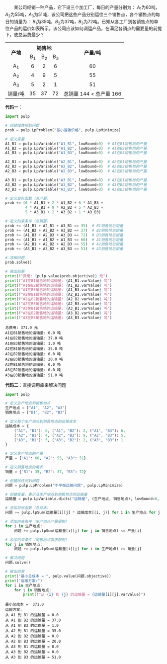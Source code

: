 &emsp;&emsp;某公司经销一种产品，它下设三个加工厂，每日的产量分别为： $A_1$为60吨，$A_2$为55吨，$A_3$为51吨，该公司把这些产品分别运往三个销售点，各个销售点的每日的销量为： $B_1$为35吨，$B_2$为37吨，$B_3$为72吨。已知从各工厂到各销售点的单位产品的运价如表所示。该公司应该如何调运产品，在满足各销点的需要量的前提下，使总运费最少？

<table class="center">
        <tr>
            <th rowspan="2">产地</th>
            <th colspan="3">销售地</th>
            <th rowspan="2">产量/吨</th>
        </tr>
        <tr>
            <td align="right">B<SUB>1<SUB></td>
            <td align="right">B<SUB>2<SUB></td>
            <td align="right">B<SUB>3<SUB></td>
        </tr>
        <tr>
            <td align="center">A<SUB>1<SUB></td>
            <td align="center">6</td>
            <td align="center">2</td>
            <td align="center">6</td>
            <td align="center">60</td>
        </tr>
        <tr>
            <td align="center">A<SUB>2<SUB></td>
            <td align="center">4</td>
            <td align="center">9</td>
            <td align="center">5</td>
            <td align="center">55</td>
        </tr>
        <tr>
            <td align="center">A<SUB>3<SUB></td>
            <td align="center">5</td>
            <td align="center">2</td>
            <td align="center">1</td>
            <td align="center">51</td>
        </tr>
        <tr>
            <td align="center">销量/吨</td>
            <td align="center">35</td>
            <td align="center">37</td>
            <td align="center">72</td>
            <td align="center">总销量 144 &lt; 总产量 166</td>
        </tr>
    </table>

**代码一**：


```python
import pulp

# 创建线性规划问题
prob = pulp.LpProblem("最小运输价格", pulp.LpMinimize)

# 定义变量
A1_B1 = pulp.LpVariable("A1_B1", lowBound=0)  # A1在B1销售地的产量
A1_B2 = pulp.LpVariable("A1_B2", lowBound=0)  # A1在B2销售地的产量
A1_B3 = pulp.LpVariable("A1_B3", lowBound=0)  # A1在B3销售地的产量

A2_B1 = pulp.LpVariable("A2_B1", lowBound=0)  # A2在B1销售地的产量
A2_B2 = pulp.LpVariable("A2_B2", lowBound=0)  # A2在B2销售地的产量
A2_B3 = pulp.LpVariable("A2_B3", lowBound=0)  # A2在B3销售地的产量

A3_B1 = pulp.LpVariable("A3_B1", lowBound=0)  # A3在B1销售地的产量
A3_B2 = pulp.LpVariable("A3_B2", lowBound=0)  # A3在B2销售地的产量
A3_B3 = pulp.LpVariable("A3_B3", lowBound=0)  # A3在B3销售地的产量

# 定义目标函数（总产量）
prob += (6 * A1_B1 + 2 * A1_B2 + 6 * A1_B3 +
         4 * A2_B1 + 9 * A2_B2 + 5 * A2_B3 +
         5 * A3_B1 + 2 * A3_B2 + 1 * A3_B3)

# 定义约束条件（总销量）
prob += (A1_B1 + A2_B1 + A3_B1 == 35)  # B1销售地总销量
prob += (A1_B2 + A2_B2 + A3_B2 == 37)  # B2销售地总销量
prob += (A1_B3 + A2_B3 + A3_B3 == 72)  # B3销售地总销量
prob += (A1_B1 + A1_B2 + A1_B3 <= 60)  # A1销售地总销量
prob += (A2_B1 + A2_B2 + A2_B3 <= 55)  # A2销售地总销量
prob += (A3_B1 + A3_B2 + A3_B3 <= 51)  # A3销售地总销量

# 求解问题
prob.solve()

# 输出结果
print(f"费用: {pulp.value(prob.objective)} 元")
print(f"A1在B1销售地的运输量: {A1_B1.varValue} 吨")
print(f"A1在B2销售地的运输量: {A1_B2.varValue} 吨")
print(f"A1在B3销售地的运输量: {A1_B3.varValue} 吨")
print(f"A2在B1销售地的运输量: {A2_B1.varValue} 吨")
print(f"A2在B2销售地的运输量: {A2_B2.varValue} 吨")
print(f"A2在B3销售地的运输量: {A2_B3.varValue} 吨")
print(f"A3在B1销售地的运输量: {A3_B1.varValue} 吨")
print(f"A3在B2销售地的运输量: {A3_B2.varValue} 吨")
print(f"A3在B3销售地的运输量: {A3_B3.varValue} 吨")


```

    总费用: 371.0 元
    A1在B1销售地的运输量: 0.0 吨
    A1在B2销售地的运输量: 37.0 吨
    A1在B3销售地的运输量: 1.0 吨
    A2在B1销售地的运输量: 35.0 吨
    A2在B2销售地的运输量: 0.0 吨
    A2在B3销售地的运输量: 20.0 吨
    A3在B1销售地的运输量: 0.0 吨
    A3在B2销售地的运输量: 0.0 吨
    A3在B3销售地的运输量: 51.0 吨
   
    

**代码二**：直接调用库来解决问题


```python
import pulp

# 定义生产地点和销售地点
生产地点 = ["A1", "A2", "A3"]
销售地点 = ["B1", "B2", "B3"]

# 定义每个生产地点到销售地点的运输成本
运输成本 = {
    ("A1", "B1"): 6, ("A1", "B2"): 2, ("A1", "B3"): 6,
    ("A2", "B1"): 4, ("A2", "B2"): 9, ("A2", "B3"): 5,
    ("A3", "B1"): 5, ("A3", "B2"): 2, ("A3", "B3"): 1
}

# 定义生产地点的产量
产量 = {"A1": 60, "A2": 55, "A3": 51}

# 定义销售地点的需求
销量 = {"B1": 35, "B2": 37, "B3": 72}

# 创建线性规划问题
问题 = pulp.LpProblem("不平衡运输问题", pulp.LpMinimize)

# 创建变量，表示从生产地点到销售地点的运输量
运输量 = pulp.LpVariable.dicts("运输量", (生产地点, 销售地点), lowBound=0, cat="Integer")

# 添加目标函数（总成本）
问题 += pulp.lpSum(运输量[i][j] * 运输成本[(i, j)] for i in 生产地点 for j in 销售地点)

# 添加约束条件（生产地点产量限制）
for i in 生产地点:
    问题 += pulp.lpSum(运输量[i][j] for j in 销售地点) <= 产量[i]

# 添加约束条件（销售地点需求限制）
for j in 销售地点:
    问题 += pulp.lpSum(运输量[i][j] for i in 生产地点) >= 销量[j]

# 解决问题
问题.solve()

# 输出结果
print("最小总成本 = ", pulp.value(问题.objective))
print("运输方案:")
for i in 生产地点:
    for j in 销售地点:
        print(f"从 {i} 到 {j} 的运输量 = {运输量[i][j].varValue}")

```

    最小总成本 =  371.0
    运输方案:
    从 A1 到 B1 的运输量 = 0.0
    从 A1 到 B2 的运输量 = 37.0
    从 A1 到 B3 的运输量 = 1.0
    从 A2 到 B1 的运输量 = 35.0
    从 A2 到 B2 的运输量 = 0.0
    从 A2 到 B3 的运输量 = 20.0
    从 A3 到 B1 的运输量 = 0.0
    从 A3 到 B2 的运输量 = 0.0
    从 A3 到 B3 的运输量 = 51.0
    
